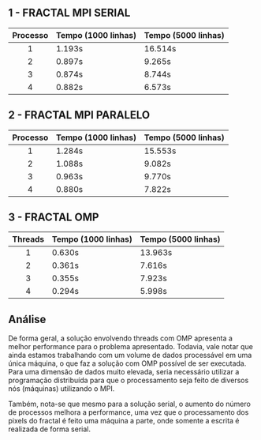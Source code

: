 ## 1 - FRACTAL MPI SERIAL

| Processo | Tempo (1000 linhas) | Tempo (5000 linhas) |
|:--------:|---------------------|---------------------|
| 1        | 1.193s              | 16.514s             |
| 2        | 0.897s              | 9.265s              |
| 3        | 0.874s              | 8.744s              |
| 4        | 0.882s              | 6.573s              |

## 2 - FRACTAL MPI PARALELO

| Processo | Tempo (1000 linhas) | Tempo (5000 linhas) |
|:--------:|---------------------|---------------------|
| 1        | 1.284s              | 15.553s             |
| 2        | 1.088s              | 9.082s              |
| 3        | 0.963s              | 9.770s              |
| 4        | 0.880s              | 7.822s              |

## 3 - FRACTAL OMP

| Threads  | Tempo (1000 linhas) | Tempo (5000 linhas) |
|:--------:|---------------------|---------------------|
| 1        | 0.630s              | 13.963s             |
| 2        | 0.361s              | 7.616s              |
| 3        | 0.355s              | 7.923s              |
| 4        | 0.294s              | 5.998s              |


## Análise

De forma geral, a solução envolvendo threads com OMP apresenta a melhor performance para o problema apresentado. Todavia, vale notar que ainda estamos trabalhando com um volume de dados processável em uma única máquina, o que faz a solução com OMP possível de ser executada. Para uma dimensão de dados muito elevada, seria necessário utilizar a programação distribuída para que o processamento seja feito de diversos nós (máquinas) utilizando o MPI. 

Também, nota-se que mesmo para a solução serial, o aumento do número de processos melhora a performance, uma vez que o processamento dos pixels do fractal é feito uma máquina a parte, onde somente a escrita é realizada de forma serial.




